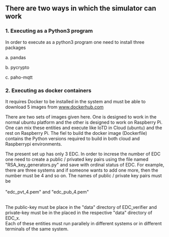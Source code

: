 ## There are two ways in which the simulator can work 
### 1. Executing as a Python3 program
In order to execute as a python3 program one need to install three packages

a. pandas

b. pycrypto

c. paho-mqtt

### 2. Executing as docker containers
It requires Docker to be installed in the system and must be able to download 5 images from www.dockerhub.com 

There are two sets of images given here. One is designed to work in the normal ubuntu platform and the other is designed to work on Raspberry Pi. One can mix these entities and execute like IoTD in Cloud (ubuntu) and the rest on Raspberry Pi. The fiel to build the docker image (Dockerfile) contains the Python versions required to build in both cloud and Raspberrypi environments.


The present set up has only 3 EDC. In order to increse the number of EDC one need to create a public / privated key pairs using the file named "RSA_key_generators.py" and save with ordinal status of EDC. For example, there are three systems and if someone wants to add one more, then the number must be 4 and so on. The names of public / private key pairs must be <br /><br />
"edc_pvt_4.pem" and "edc_pub_4.pem"

<br />
The public-key must be place in the "data" directory of EDC_verifier and private-key must be in the placed in the respective "data" directory of EDC_x.

<br />
Each of these entities must run parallely in different systems or in different terminals of the same system. 